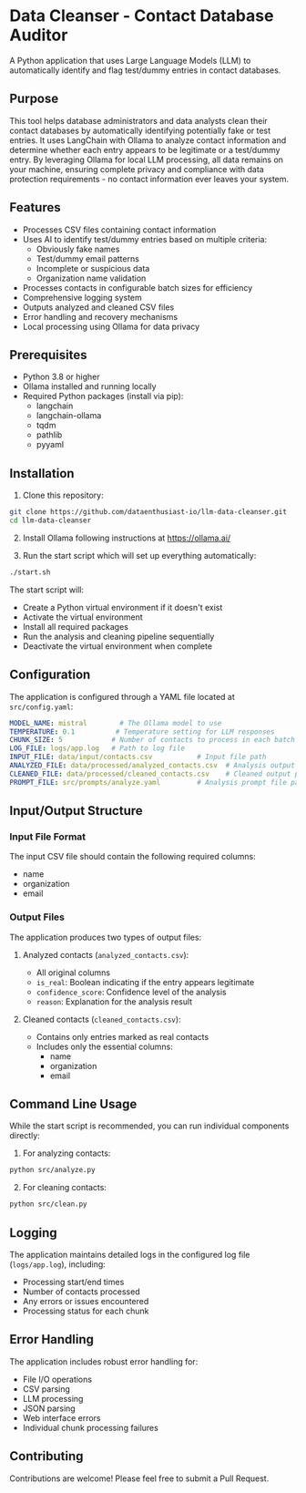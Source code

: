 # Data Cleanser - Contact Database Auditor

A Python application that uses Large Language Models (LLM) to automatically identify and flag test/dummy entries in contact databases.

## Purpose

This tool helps database administrators and data analysts clean their contact databases by automatically identifying potentially fake or test entries. It uses LangChain with Ollama to analyze contact information and determine whether each entry appears to be legitimate or a test/dummy entry. By leveraging Ollama for local LLM processing, all data remains on your machine, ensuring complete privacy and compliance with data protection requirements - no contact information ever leaves your system.

## Features

- Processes CSV files containing contact information
- Uses AI to identify test/dummy entries based on multiple criteria:
  - Obviously fake names
  - Test/dummy email patterns
  - Incomplete or suspicious data
  - Organization name validation
- Processes contacts in configurable batch sizes for efficiency
- Comprehensive logging system
- Outputs analyzed and cleaned CSV files
- Error handling and recovery mechanisms
- Local processing using Ollama for data privacy

## Prerequisites

- Python 3.8 or higher
- Ollama installed and running locally
- Required Python packages (install via pip):
  - langchain
  - langchain-ollama
  - tqdm
  - pathlib
  - pyyaml

## Installation

1. Clone this repository:

```bash
git clone https://github.com/dataenthusiast-io/llm-data-cleanser.git
cd llm-data-cleanser
```

2. Install Ollama following instructions at https://ollama.ai/

3. Run the start script which will set up everything automatically:

```bash
./start.sh
```

The start script will:
- Create a Python virtual environment if it doesn't exist
- Activate the virtual environment
- Install all required packages
- Run the analysis and cleaning pipeline sequentially
- Deactivate the virtual environment when complete

## Configuration

The application is configured through a YAML file located at `src/config.yaml`:

```yaml
MODEL_NAME: mistral        # The Ollama model to use
TEMPERATURE: 0.1          # Temperature setting for LLM responses
CHUNK_SIZE: 5            # Number of contacts to process in each batch
LOG_FILE: logs/app.log   # Path to log file
INPUT_FILE: data/input/contacts.csv           # Input file path
ANALYZED_FILE: data/processed/analyzed_contacts.csv  # Analysis output path
CLEANED_FILE: data/processed/cleaned_contacts.csv    # Cleaned output path
PROMPT_FILE: src/prompts/analyze.yaml         # Analysis prompt file path
```

## Input/Output Structure

### Input File Format

The input CSV file should contain the following required columns:
- name
- organization
- email

### Output Files

The application produces two types of output files:

1. Analyzed contacts (`analyzed_contacts.csv`):
   - All original columns
   - `is_real`: Boolean indicating if the entry appears legitimate
   - `confidence_score`: Confidence level of the analysis
   - `reason`: Explanation for the analysis result

2. Cleaned contacts (`cleaned_contacts.csv`):
   - Contains only entries marked as real contacts
   - Includes only the essential columns:
     - name
     - organization
     - email

## Command Line Usage

While the start script is recommended, you can run individual components directly:

1. For analyzing contacts:
```bash
python src/analyze.py
```

2. For cleaning contacts:
```bash
python src/clean.py
```

## Logging

The application maintains detailed logs in the configured log file (`logs/app.log`), including:
- Processing start/end times
- Number of contacts processed
- Any errors or issues encountered
- Processing status for each chunk

## Error Handling

The application includes robust error handling for:
- File I/O operations
- CSV parsing
- LLM processing
- JSON parsing
- Web interface errors
- Individual chunk processing failures

## Contributing

Contributions are welcome! Please feel free to submit a Pull Request.